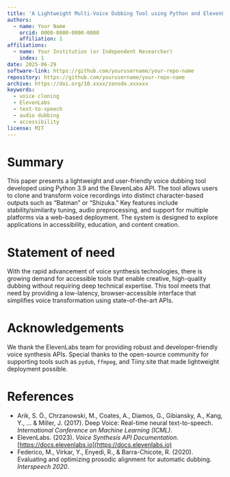 ```yaml
---
title: 'A Lightweight Multi-Voice Dubbing Tool using Python and ElevenLabs API'
authors:
  - name: Your Name
    orcid: 0000-0000-0000-0000
    affiliation: 1
affiliations:
  - name: Your Institution (or Independent Researcher)
    index: 1
date: 2025-06-29
software-link: https://github.com/yourusername/your-repo-name
repository: https://github.com/yourusername/your-repo-name
archive: https://doi.org/10.xxxx/zenodo.xxxxxx
keywords:
  - voice cloning
  - ElevenLabs
  - text-to-speech
  - audio dubbing
  - accessibility
license: MIT
---
```


# Summary

This paper presents a lightweight and user-friendly voice dubbing tool developed using Python 3.9 and the ElevenLabs API. The tool allows users to clone and transform voice recordings into distinct character-based outputs such as “Batman” or “Shizuka.” Key features include stability/similarity tuning, audio preprocessing, and support for multiple platforms via a web-based deployment. The system is designed to explore applications in accessibility, education, and content creation. 

# Statement of need

With the rapid advancement of voice synthesis technologies, there is growing demand for accessible tools that enable creative, high-quality dubbing without requiring deep technical expertise. This tool meets that need by providing a low-latency, browser-accessible interface that simplifies voice transformation using state-of-the-art APIs.

# Acknowledgements

We thank the ElevenLabs team for providing robust and developer-friendly voice synthesis APIs. Special thanks to the open-source community for supporting tools such as `pydub`, `ffmpeg`, and Tiiny.site that made lightweight deployment possible.

# References

- Arik, S. Ö., Chrzanowski, M., Coates, A., Diamos, G., Gibiansky, A., Kang, Y., ... & Miller, J. (2017). Deep Voice: Real-time neural text-to-speech. *International Conference on Machine Learning (ICML)*.
- ElevenLabs. (2023). *Voice Synthesis API Documentation*. [https://docs.elevenlabs.io](https://docs.elevenlabs.io)
- Federico, M., Virkar, Y., Enyedi, R., & Barra-Chicote, R. (2020). Evaluating and optimizing prosodic alignment for automatic dubbing. *Interspeech 2020*.
